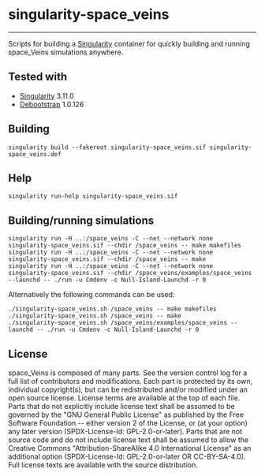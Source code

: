 <!--
SPDX-FileCopyrightText: 2023 Christoph Sommer <sommer@ccs-labs.org>
SPDX-FileCopyrightText: 2023 Mario Franke <research@m-franke.net>

SPDX-License-Identifier: GPL-2.0-or-later
-->

# singularity-space_veins
-----------------

Scripts for building a [Singularity][SYLABS] container for quickly building and running space_Veins simulations anywhere.


## Tested with ##

- [Singularity][SYLABS] 3.11.0
- [Debootstrap][DEBIAN] 1.0.126

[SYLABS]: https://sylabs.io/
[DEBIAN]: https://wiki.debian.org/Debootstrap


## Building ##

```
singularity build --fakeroot singularity-space_veins.sif singularity-space_veins.def
```

## Help ##

```
singularity run-help singularity-space_veins.sif
```

## Building/running simulations ##

```
singularity run -H ..:/space_veins -C --net --network none singularity-space_veins.sif --chdir /space_veins -- make makefiles
singularity run -H ..:/space_veins -C --net --network none singularity-space_veins.sif --chdir /space_veins -- make
singularity run -H ..:/space_veins -C --net --network none singularity-space_veins.sif --chdir /space_veins/examples/space_veins --launchd -- ./run -u Cmdenv -c Null-Island-Launchd -r 0
```

Alternatively the following commands can be used:

```
./singularity-space_veins.sh /space_veins -- make makefiles
./singularity-space_veins.sh /space_veins -- make
./singularity-space_veins.sh /space_veins/examples/space_veins --launchd -- ./run -u Cmdenv -c Null-Island-Launchd -r 0
```

## License ##

space_Veins is composed of many parts. See the version control log for a full list of
contributors and modifications. Each part is protected by its own, individual
copyright(s), but can be redistributed and/or modified under an open source
license. License terms are available at the top of each file. Parts that do not
explicitly include license text shall be assumed to be governed by the "GNU
General Public License" as published by the Free Software Foundation -- either
version 2 of the License, or (at your option) any later version
(SPDX-License-Id: GPL-2.0-or-later). Parts that are not source code and
do not include license text shall be assumed to allow the Creative Commons
"Attribution-ShareAlike 4.0 International License" as an additional option
(SPDX-License-Id: GPL-2.0-or-later OR CC-BY-SA-4.0). Full license texts
are available with the source distribution.

